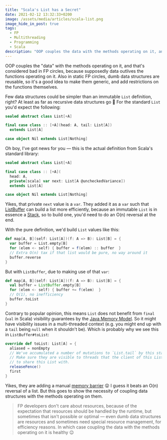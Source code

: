 ```yaml
---
title: "Scala's List has a Secret"
date: 2021-02-12 13:32:33+0200
image: /assets/media/articles/scala-list.png
image_hide_in_post: true
tags: 
  - FP
  - Multithreading
  - Programming
  - Scala
description: "OOP couples the data with the methods operating on it, and this is considered bad in FP circles. But is it?"
---
```


OOP couples the "data" with the methods operating on it, and that's considered bad in FP circles, because supposedly data outlives the functions operating on it. Also in static FP circles, dumb data structures are reusable, so it's a good idea to make them generic, and add restrictions on the functions themselves.

Few data structures could be simpler than an immutable `List` definition, right? At least as far as recursive data structures go 🙂 For the standard `List` you'd expect the following:

```scala
sealed abstract class List[+A]

final case class :: [+A](head: A, tail: List[A])
  extends List[A]

case object Nil extends List[Nothing]
```

Oh boy, I've got news for you — this is the actual definition from Scala's standard library:

```scala
sealed abstract class List[+A]

final case class :: [+A](
  head: A, 
  private[scala] var next: List[A @uncheckedVariance]) 
  extends List[A]

case object Nil extends List[Nothing]
```

Yikes, that private `next` value is a `var`. They added it as a `var` such that [ListBuffer](https://www.scala-lang.org/api/current/scala/collection/mutable/ListBuffer.html) can build a list more efficiently, because an immutable `List` is in essence a [Stack](https://en.wikipedia.org/wiki/Stack_(abstract_data_type)), so to build one, you'd need to do an O(n) reversal at the end.

With the pure definition, we'd build `List` values like this:

```scala
def map[A, B](self: List[A])(f: A => B): List[B] = {
  var buffer = List.empty[B]
  for (elem <- self) { buffer = f(elem) :: buffer  }
  // Extra O(n) tax if that list would be pure, no way around it
  buffer.reverse
}
```

But with `ListBuffer`, due to making use of that `var`:

```scala
def map[A, B](self: List[A])(f: A => B): List[B] = {
  val buffer = ListBuffer.empty[B]
  for (elem <- self) { buffer += f(elem)  }
  // O(1), no inefficiency
  buffer.toList
}
```

Contrary to popular opinion, this means `List` does not benefit from `final` (`val` in Scala) visibility guarantees by the [Java Memory Model](https://en.wikipedia.org/wiki/Java_memory_model). So it might have visibility issues in a multi-threaded context (e.g. you might end up with a `tail` being `null` when it shouldn't be). Which is probably why we see this in `ListBuffer#toList`:

```scala
override def toList: List[A] = {
  aliased = nonEmpty
  // We've accumulated a number of mutations to `List.tail` by this stage.
  // Make sure they are visible to threads that the client of this ListBuffer might be about
  // to share this List with.
  releaseFence()
  first
}
```

Yikes, they are adding a manual [memory barrier](https://en.wikipedia.org/wiki/Memory_barrier) 😲 I guess it beats an O(n) reversal of a list. But this goes to show the necessity of coupling data structures with the methods operating on them.

> FP developers don't care about resources, because of the expectation that resources should be handled by the runtime, but sometimes that isn't possible or optimal — even dumb data structures are resources and sometimes need special resource management, for efficiency reasons. In which case coupling the data with the methods operating on it is healthy 😉

